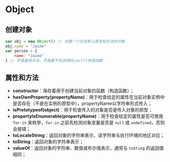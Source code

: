 # Object

## 创建对象   <a id="create"></a>

```javascript
var obj = new Object() // 创建一个包含默认属性和方法的对象
obj.name = "Jaime"
var person = {
    name: "Jaime"
} // 字面量表示法，字面量不会调用Object()构造函数
```

## 属性和方法   <a id="property"></a>

* **constructor**：保存着用于创建当前对象的函数（构造函数）；
* **hasOwnProperty\(propertyName\)**：用于检查给定的属性在当前对象实例中是否存在（不是在实例的原型中），propertyName以字符串形式传入；
* **isPrototypeof\(object\)**：用于检查传入的对象是否是传入对象的原型；
* **propertyIsEnumerable\(propertyName\)**：用于检查给定的属性是否可使用 `for-in` 来枚举，`for-in` 之前先检测对象变量是否是 `null` 或 `undefined`，否则会报错；
* **toLocaleString**：返回对象的字符串表示，该字符串与执行环境的地区对应；
* **toString**：返回对象的字符串表示；
* **valueOf**：返回对象的字符串、数值或布尔值表示，通常与 `toSting` 的返回值相同；


